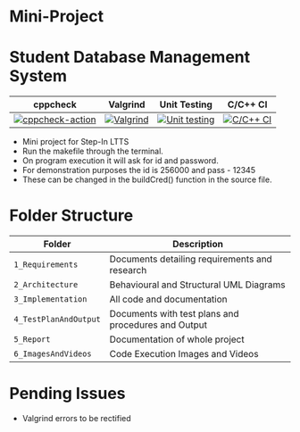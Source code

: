 # Mini-Project

# Student Database Management System

| cppcheck | Valgrind | Unit Testing | C/C++ CI |
| --- | --- | --- | --- |
| [![cppcheck-action](https://github.com/animesh1798/MP-ltts/actions/workflows/cppcheck.yml/badge.svg)](https://github.com/animesh1798/MP-ltts/actions/workflows/cppcheck.yml) | [![Valgrind](https://github.com/animesh1798/MP-ltts/actions/workflows/Valgrind.yml/badge.svg)](https://github.com/animesh1798/MP-ltts/actions/workflows/Valgrind.yml) | [![Unit testing](https://github.com/animesh1798/MP-ltts/actions/workflows/unit-test.yml/badge.svg)](https://github.com/animesh1798/MP-ltts/actions/workflows/unit-test.yml) | [![C/C++ CI](https://github.com/animesh1798/MP-ltts/actions/workflows/c-build.yml/badge.svg)](https://github.com/animesh1798/MP-ltts/actions/workflows/c-build.yml) |


* Mini project for Step-In LTTS
* Run the makefile through the terminal.
* On program execution it will ask for id and password. 
* For demonstration purposes the id is 256000 and pass - 12345
* These can be changed in the buildCred() function in the source file.

# Folder Structure

|Folder|Description|
|---|---|
|`1_Requirements`| Documents detailing requirements and research |
|`2_Architecture`|Behavioural and Structural UML Diagrams|
|`3_Implementation`|All code and documentation|
|`4_TestPlanAndOutput`|Documents with test plans and procedures and Output|
|`5_Report`|Documentation of whole project|
|`6_ImagesAndVideos`|Code Execution Images and Videos|

# Pending Issues
* Valgrind errors to be rectified
